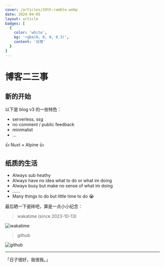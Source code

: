 ```yaml
---
cover: /articles/19th-ramble.webp
date: 2024-04-05
layout: article
badges: [
  {
    color: 'white',
    bg: 'rgba(0, 0, 0, 0.3)',
    content: '日常'
  }
]
---
```


# 博客二三事

## 新的开始

以下是 blog v3 的一些特色：

- serverless, ssg
- no comment / public feedback
- minimalist
- ...

👍 Nuxt × Alpine 👍

## 纸质的生活

- Always sub heathy
- Always have no idea what to do or what im doing
- Always busy but make no sense of what im doing
- ......
- Many things to do but little time to do 😭

最后晒一下瓷砖吧，算是一点小小纪念：

> wakatime (since 2023-10-13)

![wakatime](https://wakatime.com/share/@chillcicada/74273196-c638-41be-aae7-bb5a91221583.svg)

> github

![github](/articles/github_2024-04-05.webp)

---

「日子很好，我很我。」
